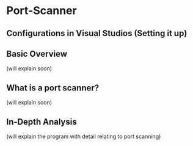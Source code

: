 # Port-Scanner

## Configurations in Visual Studios (Setting it up)


## Basic Overview
(will explain soon)

## What is a port scanner?
(will explain soon)

## In-Depth Analysis
(will explain the program with detail relating to port scanning)

